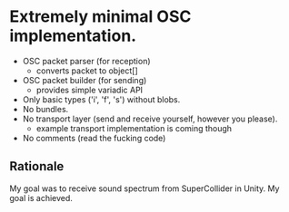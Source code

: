# Extremely minimal OSC implementation.

- OSC packet parser (for reception)
  - converts packet to object[]
- OSC packet builder (for sending)
  - provides simple variadic API
- Only basic types ('i', 'f', 's') without blobs.
- No bundles.
- No transport layer (send and receive yourself, however you please).
  - example transport implementation is coming though
- No comments (read the fucking code)

## Rationale

My goal was to receive sound spectrum from SuperCollider in Unity. My goal is
achieved.

